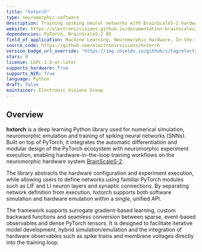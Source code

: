 ```yaml
---
title: "hxtorch"
type: neuromorphic-software
description: Training spiking neural networks with BrainScaleS-2 hardware-in-the-loop support based on PyTorch.
website: https://electronicvisions.github.io/documentation-brainscales2/latest/
dependencies: PyTorch, BrainScaleS-2 OS
field_of_application: Machine Learning, Neuromorphic Hardware, In-the-loop Training
source_code: https://github.com/electronicvisions/hxtorch
version_badge_url_override: "https://img.shields.io/github/v/tag/electronicvisions/releases-ebrains"
stars: 9
license: LGPL-2.0-or-later
supports_hardware: True
supports_NIR: True
language: Python
draft: false
maintainer: Electronic Visions Group
---
```




## Overview

**hxtorch** is a deep learning Python library used for numerical simulation, neuromorphic emulation and training of spiking neural networks (SNNs). Built on top of PyTorch, it integrates the automatic differentiation and modular design of the PyTorch ecosystem with neuromorphic experiment execution, enabling hardware-in-the-loop training workflows on the neuromorphic hardware system [BrainScaleS-2](https://open-neuromorphic.org/neuromorphic-computing/hardware/brainscales-2-universitat-heidelberg/).

The library abstracts the hardware configuration and experiment execution, while allowing users to define networks using familiar PyTorch modules such as LIF and LI neuron layers and synaptic connections. By separating network definition from execution, hxtorch supports both software simulation and hardware emulation within a single, unified API.

The framework supports surrogate gradient-based learning, custom backward functions and seamless conversion between sparse, event-based observables and dense PyTorch tensors. It is designed to facilitate iterative model development, hybrid simulation/emulation and the integration of hardware observables such as spike trains and membrane voltages directly into the training loop.
